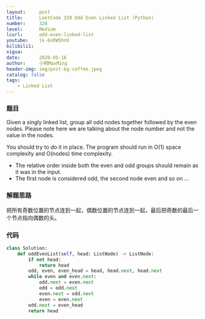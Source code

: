 ```yaml
---
layout:     post
title:      LeetCode 328 Odd Even Linked List (Python)
number:     328
level:      Medium
lcurl:      odd-even-linked-list
youtube:    lk-6nRW5hnU
bilibili1:  
xigua:      
date:       2020-05-16
author:     小明MaxMing
header-img: img/post-bg-coffee.jpeg
catalog: false
tags:
    - Linked List
---
```


### 题目

Given a singly linked list, group all odd nodes together followed by the even nodes. Please note here we are talking about the node number and not the value in the nodes.

You should try to do it in place. The program should run in O(1) space complexity and O(nodes) time complexity.

- The relative order inside both the even and odd groups should remain as it was in the input.
- The first node is considered odd, the second node even and so on ...

### 解题思路

把所有奇数位置的节点连到一起，偶数位置的节点连到一起，最后把奇数的最后一个节点指向偶数的头。

### 代码
```python
class Solution:
    def oddEvenList(self, head: ListNode) -> ListNode:
        if not head:
            return head
        odd, even, even_head = head, head.next, head.next
        while even and even.next:
            odd.next = even.next
            odd = odd.next
            even.next = odd.next
            even = even.next
        odd.next = even_head
        return head
```
